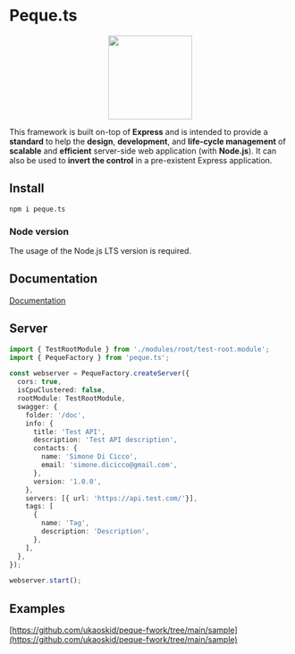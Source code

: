 # Peque.ts

<center>
    <img src="https://raw.githubusercontent.com/ukaoskid/peque-fwork/main/docs/images/logo_blue.png" width="150" />
</center>

This framework is built on-top of **Express** and is intended to provide a **standard** to help the **design**, **development**,
and **life-cycle management** of **scalable** and **efficient** server-side web application (with **Node.js**).
It can also be used to **invert the control** in a pre-existent Express application.

## Install
`npm i peque.ts`

### Node version
The usage of the Node.js LTS version is required.

## Documentation
[Documentation](https://www.peque.tech)

## Server
```typescript
import { TestRootModule } from './modules/root/test-root.module';
import { PequeFactory } from 'peque.ts';

const webserver = PequeFactory.createServer({
  cors: true,
  isCpuClustered: false,
  rootModule: TestRootModule,
  swagger: {
    folder: '/doc',
    info: {
      title: 'Test API',
      description: 'Test API description',
      contacts: {
        name: 'Simone Di Cicco',
        email: 'simone.dicicco@gmail.com',
      },
      version: '1.0.0',
    },
    servers: [{ url: 'https://api.test.com/'}],
    tags: [
      {
        name: 'Tag',
        description: 'Description',
      },
    ],
  },
});

webserver.start();
```

## Examples
[https://github.com/ukaoskid/peque-fwork/tree/main/sample](https://github.com/ukaoskid/peque-fwork/tree/main/sample)
